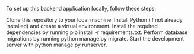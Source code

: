 To set up this backend application locally, follow these steps:

Clone this repository to your local machine.
Install Python (if not already installed) and create a virtual environment.
Install the required dependencies by running pip install -r requirements.txt.
Perform database migrations by running python manage.py migrate.
Start the development server with python manage.py runserver.